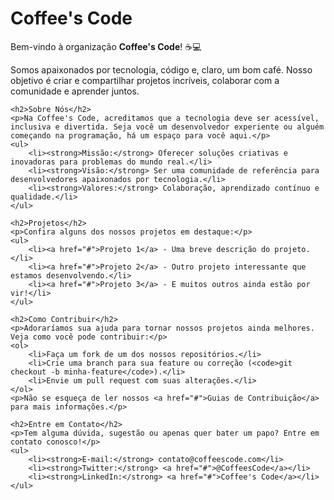 <!DOCTYPE html>
<html lang="en">
<head>
    <meta charset="UTF-8">
    <meta name="viewport" content="width=device-width, initial-scale=1.0">
    <title>Coffee's Code</title>
</head>
<body>
    <h1>Coffee's Code</h1>
    <p>Bem-vindo à organização <strong>Coffee's Code</strong>! ☕💻</p>
    <p>Somos apaixonados por tecnologia, código e, claro, um bom café. Nosso objetivo é criar e compartilhar projetos incríveis, colaborar com a comunidade e aprender juntos.</p>

    <h2>Sobre Nós</h2>
    <p>Na Coffee's Code, acreditamos que a tecnologia deve ser acessível, inclusiva e divertida. Seja você um desenvolvedor experiente ou alguém começando na programação, há um espaço para você aqui.</p>
    <ul>
        <li><strong>Missão:</strong> Oferecer soluções criativas e inovadoras para problemas do mundo real.</li>
        <li><strong>Visão:</strong> Ser uma comunidade de referência para desenvolvedores apaixonados por tecnologia.</li>
        <li><strong>Valores:</strong> Colaboração, aprendizado contínuo e qualidade.</li>
    </ul>

    <h2>Projetos</h2>
    <p>Confira alguns dos nossos projetos em destaque:</p>
    <ul>
        <li><a href="#">Projeto 1</a> - Uma breve descrição do projeto.</li>
        <li><a href="#">Projeto 2</a> - Outro projeto interessante que estamos desenvolvendo.</li>
        <li><a href="#">Projeto 3</a> - E muitos outros ainda estão por vir!</li>
    </ul>

    <h2>Como Contribuir</h2>
    <p>Adoraríamos sua ajuda para tornar nossos projetos ainda melhores. Veja como você pode contribuir:</p>
    <ol>
        <li>Faça um fork de um dos nossos repositórios.</li>
        <li>Crie uma branch para sua feature ou correção (<code>git checkout -b minha-feature</code>).</li>
        <li>Envie um pull request com suas alterações.</li>
    </ol>
    <p>Não se esqueça de ler nossos <a href="#">Guias de Contribuição</a> para mais informações.</p>

    <h2>Entre em Contato</h2>
    <p>Tem alguma dúvida, sugestão ou apenas quer bater um papo? Entre em contato conosco!</p>
    <ul>
        <li><strong>E-mail:</strong> contato@coffeescode.com</li>
        <li><strong>Twitter:</strong> <a href="#">@CoffeesCode</a></li>
        <li><strong>LinkedIn:</strong> <a href="#">Coffee's Code</a></li>
    </ul>
</body>
</html>
